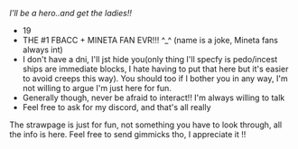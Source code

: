 *I'll be a hero..and get the ladies!!*
-  19
- THE #1 FBACC + MINETA FAN EVR!!! ^_^ (name is a joke, Mineta fans always int)
- I don't have a dni, I'll jst hide you(only thing I'll specfy is pedo/incest ships are immediate blocks, I hate having to put that here but it's easier to avoid creeps this way). You should too if I bother you in any way, I'm not willing to argue I'm just here for fun.
- Generally though, never be afraid to interact!! I'm always willing to talk
- Feel free to ask for my discord, and that's all really

The strawpage is just for fun, not something you have to look through, all the info is here. Feel free to send gimmicks tho, I appreciate it !!

